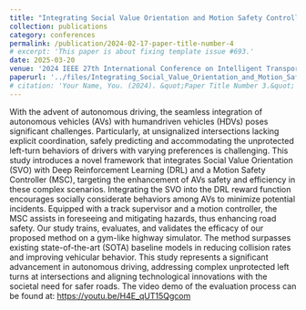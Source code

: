 ```yaml
---
title: "Integrating Social Value Orientation and Motion Safety Controller in Autonomous Driving Improving the Safety of Unprotected Left-Turn Behaviour"
collection: publications
category: conferences
permalink: /publication/2024-02-17-paper-title-number-4
# excerpt: 'This paper is about fixing template issue #693.'
date: 2025-03-20
venue: '2024 IEEE 27th International Conference on Intelligent Transportation Systems (ITSC)'
paperurl: '../files/Integrating_Social_Value_Orientation_and_Motion_Safety_Controller_in_Autonomous_Driving_Improving_the_Safety_of_Unprotected_Left-Turn_Behaviour.pdf'
# citation: 'Your Name, You. (2024). &quot;Paper Title Number 3.&quot; <i>GitHub Journal of Bugs</i>. 1(3).'
---
```


With the advent of autonomous driving, the seamless integration of autonomous vehicles (AVs) with humandriven vehicles (HDVs) poses significant challenges. Particularly, at unsignalized intersections lacking explicit coordination, safely predicting and accommodating the unprotected left-turn behaviors of drivers with varying preferences is challenging. This study introduces a novel framework that integrates Social Value Orientation (SVO) with Deep Reinforcement Learning (DRL) and a Motion Safety Controller (MSC), targeting the enhancement of AVs safety and efficiency in these complex scenarios. Integrating the SVO into the DRL reward function encourages socially considerate behaviors among AVs to minimize potential incidents. Equipped with a track supervisor and a motion controller, the MSC assists in foreseeing and mitigating hazards, thus enhancing road safety. Our study trains, evaluates, and validates the efficacy of our proposed method on a gym-like highway simulator. The method surpasses existing state-of-the-art (SOTA) baseline models in reducing collision rates and improving vehicular behavior. This study represents a significant advancement in autonomous driving, addressing complex unprotected left turns at intersections and aligning technological innovations with the societal need for safer roads. The video demo of the evaluation process can be found at: https://youtu.be/H4E_qUT15Qgcom